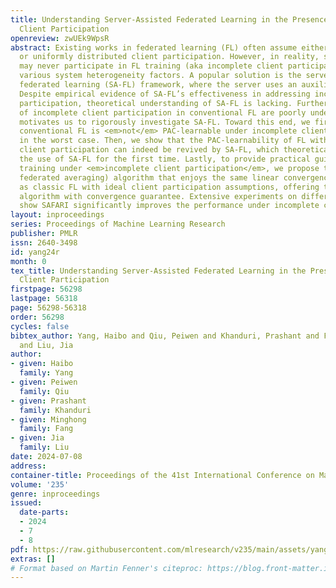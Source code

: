 ```yaml
---
title: Understanding Server-Assisted Federated Learning in the Presence of Incomplete
  Client Participation
openreview: zwUEk9WpsR
abstract: Existing works in federated learning (FL) often assume either full client
  or uniformly distributed client participation. However, in reality, some clients
  may never participate in FL training (aka incomplete client participation) due to
  various system heterogeneity factors. A popular solution is the server-assisted
  federated learning (SA-FL) framework, where the server uses an auxiliary dataset.
  Despite empirical evidence of SA-FL’s effectiveness in addressing incomplete client
  participation, theoretical understanding of SA-FL is lacking. Furthermore, the effects
  of incomplete client participation in conventional FL are poorly understood. This
  motivates us to rigorously investigate SA-FL. Toward this end, we first show that
  conventional FL is <em>not</em> PAC-learnable under incomplete client participation
  in the worst case. Then, we show that the PAC-learnability of FL with incomplete
  client participation can indeed be revived by SA-FL, which theoretically justifies
  the use of SA-FL for the first time. Lastly, to provide practical guidance for SA-FL
  training under <em>incomplete client participation</em>, we propose the SAFARI (server-assisted
  federated averaging) algorithm that enjoys the same linear convergence speedup guarantees
  as classic FL with ideal client participation assumptions, offering the first SA-FL
  algorithm with convergence guarantee. Extensive experiments on different datasets
  show SAFARI significantly improves the performance under incomplete client participation.
layout: inproceedings
series: Proceedings of Machine Learning Research
publisher: PMLR
issn: 2640-3498
id: yang24r
month: 0
tex_title: Understanding Server-Assisted Federated Learning in the Presence of Incomplete
  Client Participation
firstpage: 56298
lastpage: 56318
page: 56298-56318
order: 56298
cycles: false
bibtex_author: Yang, Haibo and Qiu, Peiwen and Khanduri, Prashant and Fang, Minghong
  and Liu, Jia
author:
- given: Haibo
  family: Yang
- given: Peiwen
  family: Qiu
- given: Prashant
  family: Khanduri
- given: Minghong
  family: Fang
- given: Jia
  family: Liu
date: 2024-07-08
address:
container-title: Proceedings of the 41st International Conference on Machine Learning
volume: '235'
genre: inproceedings
issued:
  date-parts:
  - 2024
  - 7
  - 8
pdf: https://raw.githubusercontent.com/mlresearch/v235/main/assets/yang24r/yang24r.pdf
extras: []
# Format based on Martin Fenner's citeproc: https://blog.front-matter.io/posts/citeproc-yaml-for-bibliographies/
---
```

